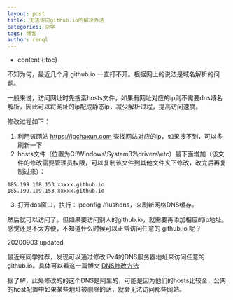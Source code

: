 ```yaml
---
layout: post
title: 无法访问github.io的解决办法
categories: 杂学
tags: 博客
author: renql
---
```


* content
{:toc}

不知为何，最近几个月 github.io 一直打不开。根据网上的说法是域名解析的问题。

一般来说，访问网址时先搜索hosts文件，如果有网址对应的ip则不需要dns域名解析，因此可以将网址的ip配成静态ip，减少解析过程，提高访问速度。

修改过程如下：
1. 利用该网站 https://ipchaxun.com 查找网站对应的ip，如果搜不到，可以多刷新一下  
2. hosts文件（位置为C:\Windows\System32\drivers\etc）最下面增加（该文件的修改需要管理员权限，可以复制该文件到其他文件夹下修改，改完后再复制过来）：
```
185.199.108.153 xxxxx.github.io
185.199.109.153 xxxxx.github.io
```
3. 打开dos窗口，执行：ipconfig /flushdns，来刷新网络DNS缓存。

然后就可以访问了。但如果要访问别人的github.io，就需要再添加相应的ip地址。感觉还是不太方便，不知道什么时候可以正常访问任意的 github.io 呢？

20200903 updated

最近经同学推荐，发现可以通过修改IPv4的DNS服务器地址来访问任意的 github.io。具体可以看这一篇博文 <a href="https://blog.csdn.net/nima1994/article/details/107985198" target="_blank">DNS修改方法</a> 

据了解，此处修改的的这个DNS是阿里的，可能是因为他们的hosts比较全，公网的host配置中如果某些地址被删除的话，就会无法访问那些网站。
